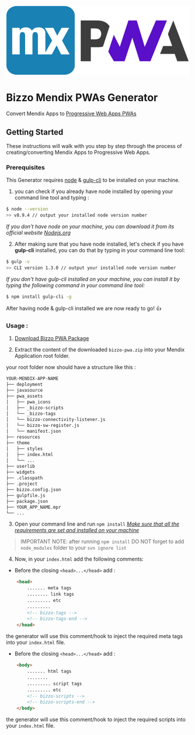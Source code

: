 ![Mendix PWA Logo](https://github.com/bizzomate/Bizzo-PWA/blob/master/mendix_pwa.png?raw=true)

# Bizzo Mendix PWAs Generator
Convert Mendix Apps to [Progressive Web Apps PWAs](https://developers.google.com/web/progressive-web-apps/) 

## Getting Started
These instructions will walk with you step by step through the process of creating/converting Mendix Apps to Progressive Web Apps. 

### Prerequisites
This Generator requires [node](https://nodejs.org/en/) & [gulp-cli](https://gulpjs.com/) to be installed on your machine.

1. you can check if you already have node installed by opening your command line tool and typing : 

```sh
$ node --version
>> v8.9.4 // output your installed node version number
```
_If you don't have node on your machine, you can download it from its official website [Nodejs.org](https://nodejs.org/en1/download/)_ 

2. After making sure that you have node installed, let's check if you have **gulp-cli** installed, you can do that by typing in your command line tool: 
```sh
$ gulp -v
>> CLI version 1.3.0 // output your installed node version number

``` 
_If you don't have gulp-cli installed on your machine, you can install it by typing the following command in your command line tool:_ 
```sh
$ npm install gulp-cli -g

```
After having node & gulp-cli installed we are now ready to go! 👍 

### Usage : 
1. [Download Bizzo PWA Package](https://github.com/bizzomate/Bizzo-PWA/raw/master/build/dist/bizzo-pwa.zip)

2. Extract the content of the downloaded `bizzo-pwa.zip` into your Mendix Application root folder.

your root folder now should have a structure like this : 

```
YOUR-MENDIX-APP-NAME
├── deployment
├── javasource
├── pwa_assets
│   ├── pwa_icons
│   ├── _bizzo-scripts
│   └── _bizzo-tags 
│   └── bizzo-connectivity-listener.js 
│   └── bizzo-sw-register.js 
│   └── manifest.json
├── resources
├── theme
│   ├── styles
│   ├── index.html
│   └── ...
├── userlib
├── widgets
├── .classpath
├── .project
├── bizzo.config.json
├── gulpfile.js
├── package.json
├── YOUR_APP_NAME.mpr
└── ...
```
3. Open your command line and run `npm install` _[Make sure that all the requirements are set and installed on your machine](https://github.com/bizzomate/Bizzo-PWA/wiki/Home/_edit#prerequisites)_

 > IMPORTANT NOTE: after running `npm install` DO NOT forget to add `node_modules` folder to your `svn ignore list`


4. Now, in your `index.html` add the following comments:
* Before the closing `<head>...</head>` add : 
```html
    <head>
        ....... meta tags
        ........ link tags
        ......... etc
        .........
        <!-- bizzo-tags -->
        <!-- bizzo-tags-end -->
    </head>
```
the generator will use this comment/hook to inject the required meta tags into your `index.html` file.

* Before the closing `<head>...</head>` add : 
```html
    <body>
        ....... html tags
        ........ 
        ......... script tags
        ......... etc
        <!-- bizzo-scripts -->
        <!-- bizzo-scripts-end -->
    </body>
```
the generator will use this comment/hook to inject the required scripts into your `index.html` file.



